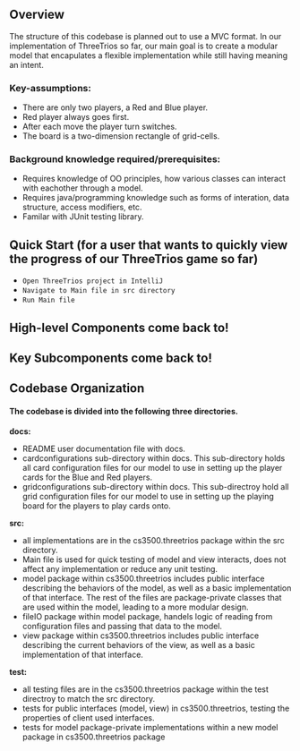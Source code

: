 ## Overview

The structure of this codebase is planned out to use a MVC format. 
In our implementation of ThreeTrios so far, our main goal is to create a modular model 
that encapulates a flexible implementation while still having meaning an intent. 


### Key-assumptions:
* There are only two players, a Red and Blue player. 
* Red player always goes first.
* After each move the player turn switches.
* The board is a two-dimension rectangle of grid-cells.

### Background knowledge required/prerequisites: 
* Requires knowledge of OO principles, how various classes can interact with eachother through a model. 
* Requires java/programming knowledge such as forms of interation, data structure, access modifiers, etc. 
* Familar with JUnit testing library. 

## Quick Start (for a user that wants to quickly view the progress of our ThreeTrios game so far)
* ```Open ThreeTrios project in IntelliJ```
* ```Navigate to Main file in src directory```
* ```Run Main file```


## High-level Components come back to! 

## Key Subcomponents come back to!


## Codebase Organization

#### The codebase is divided into the following three directories.

**docs:** 
* README user documentation file with docs. 
* cardconfigurations sub-directory within docs. This sub-directory holds all card configuration files for our 
model to use in setting up the player cards for the Blue and Red players. 
* gridconfigurations sub-directory within docs. This sub-directroy hold all grid configuration files 
for our model to use in setting up the playing board for the players to play cards onto. 
  
**src:** 
* all implementations are in the cs3500.threetrios package within the src directory. 
* Main file is used for quick testing of model and view interacts, does not affect any implementation or reduce any unit testing. 
* model package within cs3500.threetrios includes public interface describing the behaviors of the model, as well as a basic implementation of that interface. The rest of the files are package-private 
classes that are used within the model, leading to a more modular design. 
* fileIO package within model package, handels logic of reading from configuration files and passing that data to the model. 
* view package within cs3500.threetrios includes public interface describing the current behaviors of the view, as well as a basic implementation of that interface. 

**test:** 
* all testing files are in the cs3500.threetrios package within the test directroy to match the src directory. 
* tests for public interfaces (model, view) in cs3500.threetrios, testing the properties of client used interfaces. 
* tests for model package-private implementations within a new model package in cs3500.threetrios package



